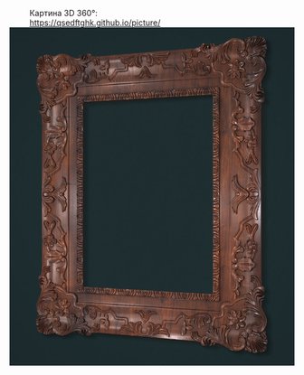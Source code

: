 &nbsp;&nbsp;&nbsp;&nbsp;&nbsp;&nbsp;&nbsp;&nbsp;&nbsp;Картина 3D 360°:
<br>
&nbsp;&nbsp;&nbsp;&nbsp;&nbsp;&nbsp;&nbsp;&nbsp;&nbsp;https://qsedftghk.github.io/picture/
<br>
![Preview](https://github.com/qsedftghk/picture/blob/master/picture.jpg)
